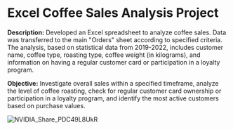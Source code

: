 # Excel Coffee Sales Analysis Project

**Description:** Developed an Excel spreadsheet to analyze coffee sales. Data was transferred to the main "Orders" sheet according to specified criteria. The analysis, based on statistical data from 2019-2022, includes customer name, coffee type, roasting type, coffee weight (in kilograms), and information on having a regular customer card or participation in a loyalty program.

**Objective:** Investigate overall sales within a specified timeframe, analyze the level of coffee roasting, check for regular customer card ownership or participation in a loyalty program, and identify the most active customers based on purchase values.

![NVIDIA_Share_PDC49L8UkR](https://github.com/torriiee/Coffee-Sales-Analysis/assets/88038920/5e3ea656-ca4b-4c6e-9a89-079406bc2cb4)
